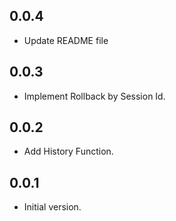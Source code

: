 ## 0.0.4
- Update README file


## 0.0.3

- Implement Rollback by Session Id.


## 0.0.2

- Add History Function.

## 0.0.1

- Initial version.
